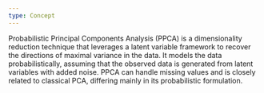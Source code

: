 ```yaml
---
type: Concept
---
```


Probabilistic Principal Components Analysis (PPCA) is a dimensionality reduction technique that leverages a latent variable framework to recover the directions of maximal variance in the data. It models the data probabilistically, assuming that the observed data is generated from latent variables with added noise. PPCA can handle missing values and is closely related to classical PCA, differing mainly in its probabilistic formulation.